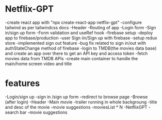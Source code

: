 # Netflix-GPT

-create react app with "npx create-react-app netflix-gpt"
-configure tailwind as per tailwindcss docs
-Header
-Routing of app
-Login form
-Sign in/sign up form
-Form validation and useRef hook
-firebase setup
-deploy app to firebase/production
-user Sign iin/Sign up with firebase
-setup redux store
-implemented sign out feature
-bug fix related to sign in/out with authStateChange method of firebase
-login to TMDB(the movies data base) and create an app over there to get an API key and access token
-fetch movies data from TMDB APIs
-create main container to handle the main/home screen video and title


# features
-Login/sign up
    -sign in /sign up form
    -redirect to browse page
-Browse (after login)
    -Header
    -Main movie
        -trailer running in whole backgroung
        -title and desc of the movie
        -movie suggestions
            -moviesList * N
-NetflixGPT
    -search bar
    -movie suggestions
    

